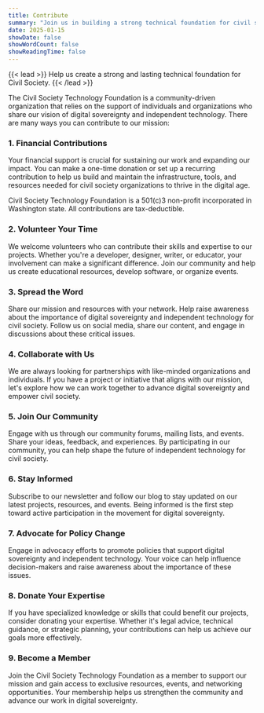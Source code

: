 ```yaml
---
title: Contribute
summary: "Join us in building a strong technical foundation for civil society. Learn how you can contribute through donations, volunteering, and community engagement."
date: 2025-01-15
showDate: false
showWordCount: false
showReadingTime: false
---
```


{{< lead >}}
Help us create a strong and lasting technical foundation for Civil Society.
{{< /lead >}}

The Civil Society Technology Foundation is a community-driven organization that relies on the support of individuals and organizations who share our vision of digital sovereignty and independent technology. There are many ways you can contribute to our mission:

### 1. Financial Contributions

Your financial support is crucial for sustaining our work and expanding our impact. You can make a one-time donation or set up a recurring contribution to help us build and maintain the infrastructure, tools, and resources needed for civil society organizations to thrive in the digital age.

Civil Society Technology Foundation is a 501(c)3 non-profit incorporated in Washington state. All contributions are tax-deductible.

### 2. Volunteer Your Time

We welcome volunteers who can contribute their skills and expertise to our projects. Whether you're a developer, designer, writer, or educator, your involvement can make a significant difference. Join our community and help us create educational resources, develop software, or organize events.

### 3. Spread the Word

Share our mission and resources with your network. Help raise awareness about the importance of digital sovereignty and independent technology for civil society. Follow us on social media, share our content, and engage in discussions about these critical issues.

### 4. Collaborate with Us

We are always looking for partnerships with like-minded organizations and individuals. If you have a project or initiative that aligns with our mission, let's explore how we can work together to advance digital sovereignty and empower civil society.

### 5. Join Our Community

Engage with us through our community forums, mailing lists, and events. Share your ideas, feedback, and experiences. By participating in our community, you can help shape the future of independent technology for civil society.

### 6. Stay Informed

Subscribe to our newsletter and follow our blog to stay updated on our latest projects, resources, and events. Being informed is the first step toward active participation in the movement for digital sovereignty.

### 7. Advocate for Policy Change

Engage in advocacy efforts to promote policies that support digital sovereignty and independent technology. Your voice can help influence decision-makers and raise awareness about the importance of these issues.

### 8. Donate Your Expertise

If you have specialized knowledge or skills that could benefit our projects, consider donating your expertise. Whether it's legal advice, technical guidance, or strategic planning, your contributions can help us achieve our goals more effectively.

### 9. Become a Member

Join the Civil Society Technology Foundation as a member to support our mission and gain access to exclusive resources, events, and networking opportunities. Your membership helps us strengthen the community and advance our work in digital sovereignty.

